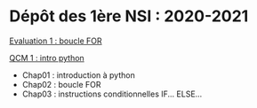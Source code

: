 # Dépôt des 1ère NSI : 2020-2021

[Evaluation 1 : boucle FOR](https://genumsi.inria.fr/qcm.php?h=574d70a3a33156140670fea86918a840)

[QCM 1 : intro python](https://genumsi.inria.fr/qcm.php?h=ae1d94cd5ea194db1881dc5178335a40)

* Chap01 : introduction à python
* Chap02 : boucle FOR
* Chap03 : instructions conditionnelles IF... ELSE...
